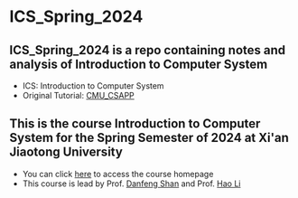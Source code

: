 # ICS_Spring_2024
## ICS_Spring_2024 is a repo containing notes and analysis of Introduction to Computer System
- ICS: Introduction to Computer System
- Original Tutorial: [CMU_CSAPP](https://csapp.cs.cmu.edu/)

## This is the course Introduction to Computer System for the Spring Semester of 2024 at Xi'an Jiaotong University
- You can click [here](https://ics.dfshan.net/) to access the course homepage
- This course is lead by Prof. [Danfeng Shan](https://dfshan.github.io/) and Prof. [Hao Li](https://aquatoney.github.io/)
